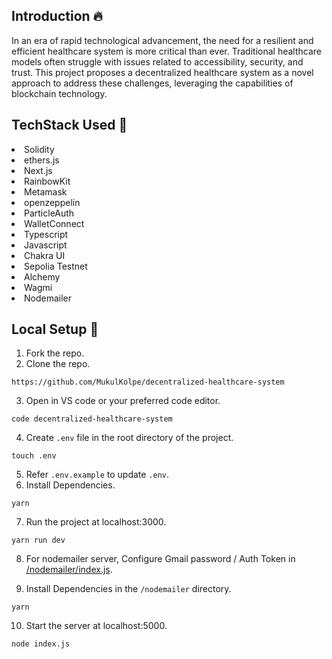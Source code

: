 ## Introduction :fire:
In an era of rapid technological advancement, the need for a resilient and efficient healthcare system is more critical than ever. Traditional healthcare models often struggle with issues related to accessibility, security, and trust. This project proposes a decentralized healthcare system as a novel approach to address these challenges, leveraging the capabilities of blockchain technology.

## TechStack Used 🎯
<li>Solidity</li>
<li>ethers.js</li>
<li>Next.js</li>
<li>RainbowKit</li>
<li>Metamask</li>
<li>openzeppelin</li>
<li>ParticleAuth</li>
<li>WalletConnect</li>
<li>Typescript</li>
<li>Javascript</li>
<li>Chakra UI</li>
<li>Sepolia Testnet</li>
<li>Alchemy</li>
<li>Wagmi</li>
<li>Nodemailer</li>

## Local Setup 🚧

1. Fork the repo.
2. Clone the repo.
   
```
https://github.com/MukulKolpe/decentralized-healthcare-system
```
3. Open in VS code or your preferred code editor.
```
code decentralized-healthcare-system
```
4. Create `.env` file in the root directory of the project.
```
touch .env
```
5. Refer `.env.example` to update `.env`.
6. Install Dependencies.
```
yarn
```
7. Run the project at localhost:3000.
```
yarn run dev
```
8. For nodemailer server, Configure Gmail password / Auth Token in [/nodemailer/index.js](https://github.com/MukulKolpe/decentralized-healthcare-system/blob/main/nodemailer/index.js).

9. Install Dependencies in the `/nodemailer` directory.
```
yarn
```
10. Start the server at localhost:5000.
```
node index.js
```